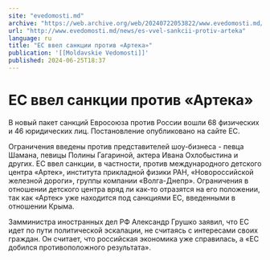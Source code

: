 ```yaml
---
site: "evedomosti.md"
archive: "https://web.archive.org/web/20240722053822/www.evedomosti.md/news/es-vvel-sankcii-protiv-arteka"
url: "http://www.evedomosti.md/news/es-vvel-sankcii-protiv-arteka"
language: ru
title: "ЕС ввел санкции против «Артека»"
publication: '[[Moldavskie Vedomosti]]'
published: 2024-06-25T18:37
---
```


# ЕС ввел санкции против «Артека»

В новый пакет санкций Евросоюза против России вошли 68 физических и 46 юридических лиц. Постановление опубликовано на сайте ЕС.

Ограничения введены против представителей шоу-бизнеса - певца Шамана, певицы Полины Гагариной, актера Ивана Охлобыстина и других. ЕС ввел санкции, в частности, против международного детского центра «Артек», института прикладной физики РАН, «Новороссийской железной дороги», группы компании «Волга-Днепр». Ограничения в отношении детского центра вряд ли как-то отразятся на его положении, так как «Артек» уже находится под санкциями ЕС, введенными в отношении Крыма.

Замминистра иностранных дел РФ Александр Грушко заявил, что ЕС идет по пути политической эскалации, не считаясь с интересами своих граждан. Он считает, что российская экономика уже справилась, а «ЕС добился противоположного результата».